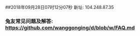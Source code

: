 ##2018年09月28日07时12分07秒 新址: 104.248.87.35
### 兔友常见问题及解答: https://github.com/wanggonging/d/blob/w/FAQ.md

